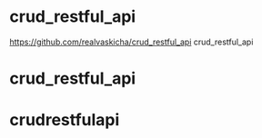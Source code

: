 # crud_restful_api
https://github.com/realvaskicha/crud_restful_api crud_restful_api
# crud_restful_api
# crudrestfulapi
